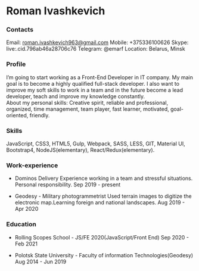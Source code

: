 # Roman Ivashkevich

### Contacts

Email: roman.ivashkevich963@gmail.com
Mobile: +375336100626
Skype: live:.cid.796ab46a28706c76
Telegram: @emarf
Location: Belarus, Minsk

### Profile

I’m going to start working as a Front-End Developer in IT company. My main
goal is to become a highly qualified full-stack developer. I also want to improve my soft skills to work in a
team and in the future become a lead developer, teach and improve my knowledge constantly.<br>
About my personal skills: Creative spirit, reliable and professional, organized, time management, team player,
fast learner, motivated, goal-oriented, friendly.

### Skills

JavaScript, CSS3, HTML5, Gulp, Webpack, SASS, LESS, GIT, Material UI, Bootstrap4,
NodeJS(elementary), React/Redux(elementary).

### Work-experience

- Dominos Delivery
  Experience working in a team and stressful situations. Personal responsibility.
  Sep 2019 - present

- Geodesy - Military photogrammetrist
  Used terrain images to digitize the electronic map.Learning
  foreign and national landscapes.
  Aug 2019 - Apr 2020

### Education

- Rolling Scopes School - JS/FE 2020(JavaScript/Front End)
  Sep 2020 - Feb 2021

- Polotsk State University - Faculty of information
  Technologies(Geodesy)
  Aug 2014 - Jun 2019
